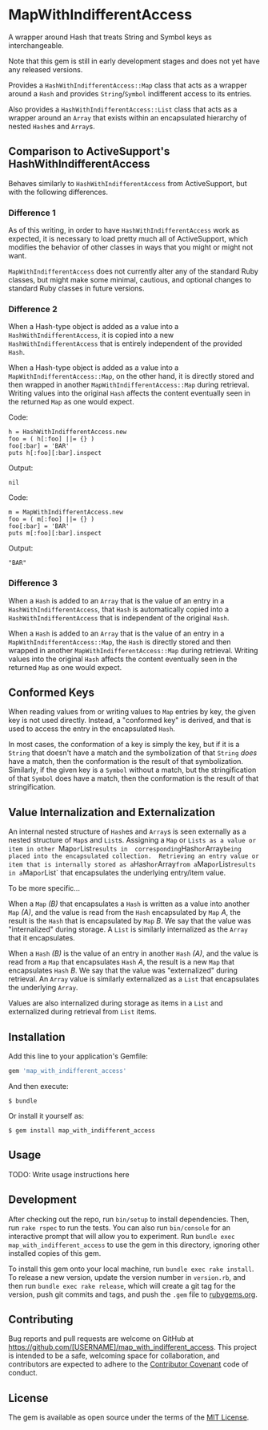 # MapWithIndifferentAccess

A wrapper around Hash that treats String and Symbol keys as interchangeable.

Note that this gem is still in early development stages and does not yet have
any released versions.

Provides a `HashWithIndifferentAccess::Map` class that acts as a wrapper
around a `Hash` and provides `String`/`Symbol` indifferent access to its
entries.

Also provides a `HashWithIndifferentAccess::List` class that acts as a wrapper
around an `Array` that exists within an encapsulated hierarchy of nested
`Hash`es and `Array`s.


## Comparison to ActiveSupport's HashWithIndifferentAccess

Behaves similarly to `HashWithIndifferentAccess` from ActiveSupport, but with
the following differences.

### Difference 1
As of this writing, in order to have `HashWithIndifferentAccess` work as
expected, it is necessary to load pretty much all of ActiveSupport, which
modifies the behavior of other classes in ways that you might or might not
want.

`MapWithIndifferentAccess` does not currently alter any of the standard Ruby
classes, but might make some minimal, cautious, and optional changes to
standard Ruby classes in future versions.

### Difference 2
When a Hash-type object is added as a value into a
`HashWithIndifferentAccess`, it is copied into a new
`HashWithIndifferentAccess` that is entirely independent of the provided
`Hash`.

When a Hash-type object is added as a value into a
`MapWithIndifferentAccess::Map`, on the other hand, it is directly stored and
then wrapped in another `MapWithIndifferentAccess::Map` during retrieval.
Writing values into the original `Hash` affects the content eventually seen in
the returned `Map` as one would expect.

Code:

    h = HashWithIndifferentAccess.new
    foo = ( h[:foo] ||= {} )
    foo[:bar] = 'BAR'
    puts h[:foo][:bar].inspect

Output:

    nil

Code:

    m = MapWithIndifferentAccess.new
    foo = ( m[:foo] ||= {} )
    foo[:bar] = 'BAR'
    puts m[:foo][:bar].inspect

Output:

    "BAR"

### Difference 3
When a `Hash` is added to an `Array` that is the value of an entry in a
`HashWithIndifferentAccess`, that `Hash` is automatically copied into a
`HashWithIndifferentAccess` that is independent of the original `Hash`.

When a `Hash` is added to an `Array` that is the value of an entry in a
`MapWithIndifferentAccess::Map`, the `Hash` is directly stored and then
wrapped in another `MapWithIndifferentAccess::Map` during retrieval.
Writing values into the original `Hash` affects the content eventually seen in
the returned `Map` as one would expect.


## Conformed Keys

When reading values from or writing values to `Map` entries by key, the given
key is not used directly.  Instead, a "conformed key" is derived, and that is
used to access the entry in the encapsulated `Hash`.

In most cases, the conformation of a key is simply the key, but if it is a
`String` that doesn't have a match and the symbolization of that `String`
_does_ have a match, then the conformation is the result of that symbolization.
Similarly, if the given key is a `Symbol` without a match, but the
stringification of that `Symbol` does have a match, then the conformation is
the result of that stringification.


## Value Internalization and Externalization

An internal nested structure of `Hash`es and `Array`s is seen externally as a
nested structure of `Map`s and `List`s.  Assigning a `Map` or `Lists as a
value or item in other `Map` or `List` results in  corresponding `Hash` or
`Array` being placed into the encapsulated collection.  Retrieving an entry
value or item that is internally stored as a `Hash` or `Array` from a `Map` or
`List` results in a `Map` or `List` that encapsulates the underlying
entry/item value.

To be more specific...

When a `Map` _(B)_ that encapsulates a `Hash` is written as a value into
another `Map` _(A)_, and the value is read from the `Hash` encapsulated by
`Map` _A_, the result is the `Hash` that is encapsulated by `Map` _B_.  We say
that the value was "internalized" during storage.  A `List` is similarly
internalized as the `Array` that it encapsulates.

When a `Hash` _(B)_ is the value of an entry in another `Hash` _(A)_, and the
value is read from a `Map` that encapsulates `Hash` _A_, the result is a new
`Map` that encapsulates `Hash` _B_.  We say that the value was "externalized"
during retrieval.  An `Array` value is similarly externalized as a `List` that
encapsulates the underlying `Array`.

Values are also internalized during storage as items in a `List` and
externalized during retrieval from `List` items.


## Installation

Add this line to your application's Gemfile:

```ruby
gem 'map_with_indifferent_access'
```

And then execute:

    $ bundle

Or install it yourself as:

    $ gem install map_with_indifferent_access

## Usage

TODO: Write usage instructions here

## Development

After checking out the repo, run `bin/setup` to install dependencies. Then,
run `rake rspec` to run the tests. You can also run `bin/console` for an
interactive prompt that will allow you to experiment. Run `bundle exec
map_with_indifferent_access` to use the gem in this directory, ignoring other
installed copies of this gem.

To install this gem onto your local machine, run `bundle exec rake install`.
To release a new version, update the version number in `version.rb`, and then
run `bundle exec rake release`, which will create a git tag for the version,
push git commits and tags, and push the `.gem` file to
[rubygems.org](https://rubygems.org).

## Contributing

Bug reports and pull requests are welcome on GitHub at
https://github.com/[USERNAME]/map_with_indifferent_access. This project is
intended to be a safe, welcoming space for collaboration, and contributors are
expected to adhere to the [Contributor Covenant](contributor-covenant.org) code
of conduct.

## License

The gem is available as open source under the terms of the
[MIT License](http://opensource.org/licenses/MIT).

